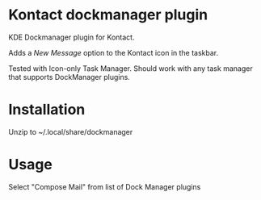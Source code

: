 Kontact dockmanager plugin
==========================

KDE Dockmanager plugin  for Kontact.

Adds a *New Message* option to the Kontact icon in the taskbar.
 
Tested with Icon-only Task Manager. Should work with any task manager that supports DockManager plugins.

Installation
============
Unzip to ~/.local/share/dockmanager

Usage
=====
Select "Compose Mail" from list of Dock Manager plugins
